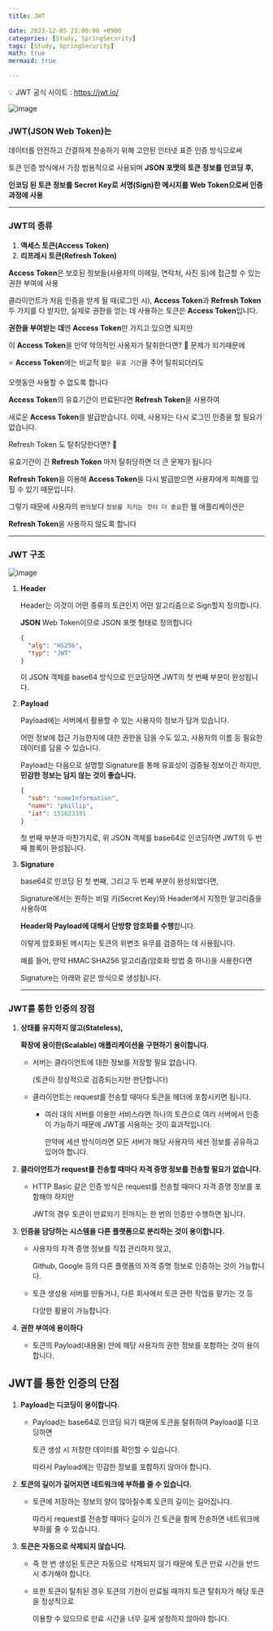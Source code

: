 ```yaml
---
title: JWT

date: 2023-12-05 23:00:00 +0900
categories: [Study, SpringSecurity]
tags: [Study, SpringSecurity]
math: true
mermaid: true

---
```




💡 JWT 공식 사이트 : https://jwt.io/

![image](https://github.com/ararp1006/mainProject/assets/130068083/e581084a-e88e-4d83-86b8-4f2ba9354366)

### **JWT(JSON Web Token)는**

데이터를 안전하고 간결하게 전송하기 위해 고안된 인터넷 표준 인증 방식으로써 

토큰 인증 방식에서 가장 범용적으로 사용되며 **JSON 포맷의 토큰 정보를 인코딩 후,** 

**인코딩 된 토큰 정보를 Secret Key로 서명(Sign)한 메시지를 Web Token으로써 인증 과정에 사용**

<hr>

### **JWT의 종류**

1. **액세스 토큰(Access Token)**
2. **리프레시 토큰(Refresh Token)**

**Access Token**은 보호된 정보들(사용자의 이메일, 연락처, 사진 등)에 접근할 수 있는 권한 부여에 사용

클라이언트가 처음 인증을 받게 될 때(로그인 시), **Access Token**과 **Refresh Token** 두 가지를 다 받지만, 실제로 권한을 얻는 데 사용하는 토큰은 **Access Token**입니다.

**권한을 부여받는 데**엔 **Access Token**만 가지고 있으면 되지만

이 **Access Token**을 만약 악의적인 사용자가 탈취한다면? 🤔 문제가 되기때문에

⭐ **Access Token**에는 비교적 `짧은 유효 기간`을 주어 탈취되더라도

 오랫동안 사용할 수 없도록 합니다

**Access Token**의 유효기간이 만료된다면 **Refresh Token**을 사용하여

 새로운 **Access Token**을 발급받습니다. 이때, 사용자는 다시 로그인 인증을 할 필요가 없습니다.

Refresh Token 도 탈취당한다면? 🤔

유효기간이 긴 **Refresh Token** 마저 탈취당하면 더 큰 문제가 됩니다

**Refresh Token**을 이용해 **Access Token**을 다시 발급받으면 사용자에게 피해를 입힐 수 있기 때문입니다.

그렇기 때문에 사용자의 `편의`보다 `정보를 지키는 것이 더 중요`한 웹 애플리케이션은 

**Refresh Token**을 사용하지 않도록 합니다

<hr>

### **JWT 구조**

![image](https://github.com/ararp1006/mainProject/assets/130068083/9f45c523-5d1f-41d6-bf17-4e474316d534)

1. **Header**
    
    Header는 이것이 어떤 종류의 토큰인지 어떤 알고리즘으로 Sign할지 정의합니다. 
    
    **JSON** Web Token이므로 JSON 포맷 형태로 정의합니다
    
    ```json
    {
      "alg": "HS256",
      "typ": "JWT"
    }
    ```
    
    이 JSON 객체를 base64 방식으로 인코딩하면 JWT의 첫 번째 부분이 완성됩니다.
    
2. **Payload**
    
    Payload에는 서버에서 활용할 수 있는 사용자의 정보가 담겨 있습니다.
    
    어떤 정보에 접근 가능한지에 대한 권한을 담을 수도 있고, 사용자의 이름 등 필요한 데이터를 담을 수 있습니다.
    
    Payload는 다음으로 설명할 Signature를 통해 유효성이 검증될 정보이긴 하지만, **민감한 정보는 담지 않는 것이 좋습니다.**
    
    ```json
    {
      "sub": "someInformation",
      "name": "phillip",
      "iat": 151623391
    }
    ```
    
    첫 번째 부분과 마찬가지로, 위 JSON 객체를 base64로 인코딩하면 JWT의 두 번째 블록이 완성됩니다.
    
3. **Signature**
    
    base64로 인코딩 된 첫 번째, 그리고 두 번째 부분이 완성되었다면, 
    
    Signature에서는 원하는 비밀 키(Secret Key)와 Header에서 지정한 알고리즘을 사용하여
    
     **Header와 Payload에 대해서 단방향 암호화를 수행**합니다.
    
    이렇게 암호화된 메시지는 토큰의 위변조 유무를 검증하는 데 사용됩니다.
    
    예를 들어, 만약 HMAC SHA256 알고리즘(암호화 방법 중 하나)을 사용한다면 
    
    Signature는 아래와 같은 방식으로 생성됩니다.

    <hr>

### **JWT를 통한 인증의 장점**

1. **상태를 유지하지 않고(Stateless),** 
    
    **확장에 용이한(Scalable) 애플리케이션을 구현하기 용이합니다.**
    
    - 서버는 클라이언트에 대한 정보를 저장할 필요 없습니다.
        
        (토큰이 정상적으로 검증되는지만 판단합니다)
        
    - 클라이언트는 request를 전송할 때마다 토큰을 헤더에 포함시키면 됩니다.
        - 여러 대의 서버를 이용한 서비스라면 하나의 토큰으로 여러 서버에서 인증이 가능하기 때문에 JWT를 사용하는 것이 효과적입니다.
            
            만약에 세션 방식이라면 모든 서버가 해당 사용자의 세션 정보를 공유하고 있어야 합니다.
            
2. **클라이언트가 request를 전송할 때마다 자격 증명 정보를 전송할 필요가 없습니다.**
    - HTTP Basic 같은 인증 방식은 request를 전송할 때마다 자격 증명 정보를 포함해야 하지만
        
         JWT의 경우 토큰이 만료되기 전까지는 한 번의 인증만 수행하면 됩니다.
        
3. **인증을 담당하는 시스템을 다른 플랫폼으로 분리하는 것이 용이합니다.**
    - 사용자의 자격 증명 정보를 직접 관리하지 않고,
        
        Github, Google 등의 다른 플랫폼의 자격 증명 정보로 인증하는 것이 가능합니다.
        
    - 토큰 생성용 서버를 만들거나, 다른 회사에서 토큰 관련 작업을 맡기는 것 등
        
         다양한 활용이 가능합니다.
        
4. **권한 부여에 용이하다**
    - 토큰의 Payload(내용물) 안에 해당 사용자의 권한 정보를 포함하는 것이 용이합니다.

## **JWT를 통한 인증의 단점**

1. **Payload는 디코딩이 용이합니다.**
    - Payload는 base64로 인코딩 되기 때문에 토큰을 탈취하여 Payload를 디코딩하면
        
        토큰 생성 시 저장한 데이터를 확인할 수 있습니다. 
        
        따라서 Payload에는 민감한 정보를 포함하지 않아야 합니다.
        
2. **토큰의 길이가 길어지면 네트워크에 부하를 줄 수 있습니다.**
    - 토큰에 저장하는 정보의 양이 많아질수록 토큰의 길이는 길어집니다.
        
        따라서 request를 전송할 때마다 길이가 긴 토큰을 함께 전송하면 네트워크에 부하를 줄 수 있습니다.
        
3. **토큰은 자동으로 삭제되지 않습니다.**
    - 즉 한 번 생성된 토큰은 자동으로 삭제되지 않기 때문에 토큰 만료 시간을 반드시 추가해야 합니다.
    - 또한 토큰이 탈취된 경우 토큰의 기한이 만료될 때까지 토큰 탈취자가 해당 토큰을 정상적으로
        
         이용할 수 있으므로 만료 시간을 너무 길게 설정하지 않아야 합니다.